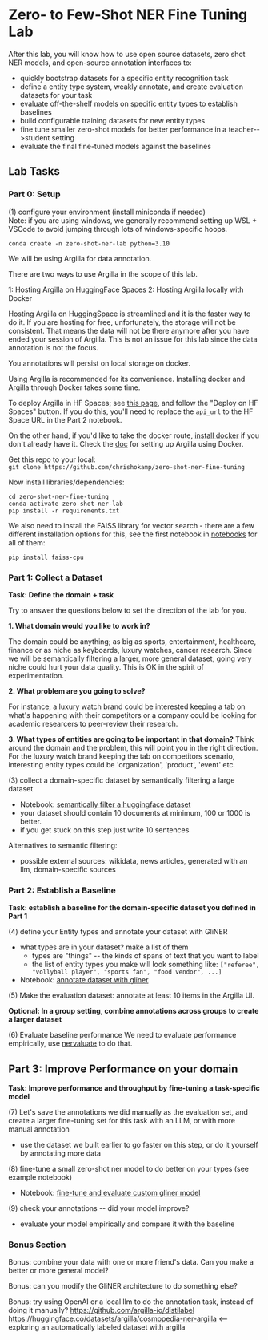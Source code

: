 # Zero- to Few-Shot NER Fine Tuning Lab

After this lab, you will know how to use open source datasets, zero shot NER models, and open-source annotation interfaces to:

- quickly bootstrap datasets for a specific entity recognition task
- define a entity type system, weakly annotate, and create evaluation datasets for your task
- evaluate off-the-shelf models on specific entity types to establish baselines
- build configurable training datasets for new entity types
- fine tune smaller zero-shot models for better performance in a teacher-->student setting
- evaluate the final fine-tuned models against the baselines

## Lab Tasks

### Part 0: Setup

(1) configure your environment (install miniconda if needed)     
Note: if you are using windows, we generally recommend setting up WSL + VSCode to avoid jumping through lots of windows-specific hoops.      
```
conda create -n zero-shot-ner-lab python=3.10
```
We will be using Argilla for data annotation.

There are two ways to use Argilla in the scope of this lab.

1: Hosting Argilla on HuggingFace Spaces
2: Hosting Argilla locally with Docker

Hosting Argilla on HuggingSpace is streamlined and it is the faster way to do it. If you are hosting for free, unfortunately, the storage will not be consistent. That means the data will not be there anymore after you have ended your session of Argilla. This is not an issue for this lab since the data annotation is not the focus.

You annotations will persist on local storage on docker.

Using Argilla is recommended for its convenience. Installing docker and Argilla through Docker takes some time.

To deploy Argilla in HF Spaces; see [this page](https://docs.argilla.io/latest/getting_started/quickstart/), and follow the "Deploy on HF Spaces" button. If you do this, you'll need to replace the `api_url` to the HF Space URL in the Part 2 notebook.

On the other hand, if you'd like to take the docker route, [install docker](https://www.docker.com/get-started/) if you don't already have it.
Check the [doc](https://docs.argilla.io/latest/getting_started/how-to-deploy-argilla-with-docker/) for setting up Argilla using Docker.

Get this repo to your local:       
`git clone https://github.com/chrishokamp/zero-shot-ner-fine-tuning`     

Now install libraries/dependencies:
```
cd zero-shot-ner-fine-tuning
conda activate zero-shot-ner-lab 
pip install -r requirements.txt
```

We also need to install the FAISS library for vector search - there are a few different installation options for this, see the first notebook in [notebooks](notebooks/) for all of them:
```
pip install faiss-cpu
```


### Part 1: Collect a Dataset  

**Task: Define the domain + task**       

Try to answer the questions below to set the direction of the lab for you.

**1. What domain would you like to work in?**

The domain could be anything; as big as sports, entertainment, healthcare, finance or as niche as keyboards, luxury watches, cancer research. Since we will be semantically filtering a larger, more general dataset, going very niche could hurt your data quality. This is OK in the spirit of experimentation.

**2. What problem are you going to solve?**

For instance, a luxury watch brand could be interested keeping a tab on what's happening with their competitors or a company could be looking for academic researcers to peer-review their research.

**3. What types of entities are going to be important in that domain?**
Think around the domain and the problem, this will point you in the right direction. For the luxury watch brand keeping the tab on competitors scenario, interesting entity types could be 'organization', 'product', 'event' etc. 

(3) collect a domain-specific dataset by semantically filtering a large dataset      
- Notebook: [semantically filter a huggingface dataset](notebooks/part-1-semantically-filter-a-huggingface-dataset.ipynb)
- your dataset should contain 10 documents at minimum, 100 or 1000 is better.
- if you get stuck on this step just write 10 sentences

Alternatives to semantic filtering:
- possible external sources: wikidata, news articles, generated with an llm, domain-specific sources

### Part 2: Establish a Baseline

**Task: establish a baseline for the domain-specific dataset you defined in Part 1**

(4) define your Entity types and annotate your dataset with GliNER 
- what types are in your dataset? make a list of them
  - types are "things" -- the kinds of spans of text that you want to label
  - the list of entity types you make will look something like: `["referee", "vollyball player", "sports fan", "food vendor", ...]`
- Notebook: [annotate dataset with gliner](notebooks/part-2-annotate-with-gliner-review-in-argilla.ipynb)

(5) Make the evaluation dataset: annotate at least 10 items in the Argilla UI. 

**Optional: In a group setting, combine annotations across groups to create a larger dataset**

(6) Evaluate baseline performance
We need to evaluate performance empirically, use [nervaluate](https://github.com/MantisAI/nervaluate) to do that. 

## Part 3: Improve Performance on your domain

**Task: Improve performance and throughput by fine-tuning a task-specific model**

(7) Let's save the annotations we did manually as the evaluation set, and create a larger fine-tuning set for this task with an LLM, or with more manual annotation
- use the dataset we built earlier to go faster on this step, or do it yourself by annotating more data

(8) fine-tune a small zero-shot ner model to do better on your types (see example notebook)
- Notebook: [fine-tune and evaluate custom gliner model](notebooks/part-3-finetune-gliner.ipynb)

(9) check your annotations -- did your model improve? 
- evaluate your model empirically and compare it with the baseline

### Bonus Section

Bonus: combine your data with one or more friend's data. Can you make a better or more general model?

Bonus: can you modify the GliNER architecture to do something else?

Bonus: try using OpenAI or a local llm to do the annotation task, instead of doing it manually? https://github.com/argilla-io/distilabel
https://huggingface.co/datasets/argilla/cosmopedia-ner-argilla <-- exploring an automatically labeled dataset with argilla
